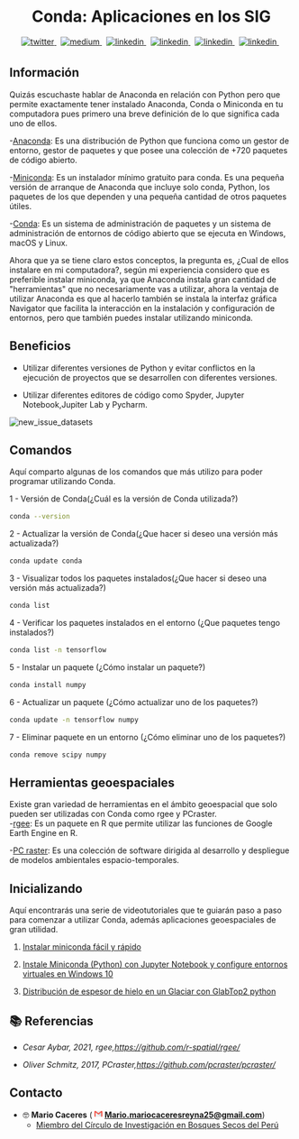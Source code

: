 <h1 align="center"><strong>Conda: Aplicaciones en los SIG</strong></h1>

<table align="center">
 <p align="center">
<a href="https://twitter.com/Mario251997" target="_blank">
<img src=https://img.shields.io/badge/twitter-%2300acee.svg?&style=for-the-badge&logo=twitter&logoColor=white alt=twitter style="margin-bottom: 5px;" />
</a> &nbsp;

<a href="https://www.facebook.com/mariocaceres25" target="_blank">
<img src=https://img.shields.io/badge/Facebook-1877F2?style=for-the-badge&logo=facebook&logoColor=white alt=medium style="margin-bottom: 5px;" />
</a> &nbsp;

<a href="https://www.linkedin.com/in/mariocaceres25/" target="_blank">
<img src=https://img.shields.io/badge/linkedin-%231E77B5.svg?&style=for-the-badge&logo=linkedin&logoColor=white alt=linkedin style="margin-bottom: 5px;" />
</a> &nbsp;

<a href="mailto:mariocaceresreyna25@gmail.com" target="_blank">
<img src=https://img.shields.io/badge/Gmail-D14836?style=for-the-badge&logo=gmail&logoColor=white   alt=linkedin style="margin-bottom: 5px;" />
</a> &nbsp;  

<a href="https://github.com/mario199745/An-lise-de-Dados-em-Linguagem-R/stargazers" target="_blank">
<img src=https://img.shields.io/github/stars/ambarja/WebMapping-Taller?style=for-the-badge   alt=linkedin style="margin-bottom: 5px;" />
</a> &nbsp;  

<a href="https://github.com/mario199745/An-lise-de-Dados-em-Linguagem-R/fork?" target="_blank">
<img src=https://img.shields.io/github/forks/ambarja/WebMapping-Taller?style=for-the-badge   alt=linkedin style="margin-bottom: 5px;" />
</a> &nbsp; 



 ## **Información**
  Quizás escuchaste hablar de Anaconda en relación con Python pero que permite exactamente tener instalado Anaconda, Conda o Miniconda en tu computadora 
  pues primero una breve definición de lo que significa cada uno de ellos. 

  -<a href="https://www.anaconda.com/products/distribution">Anaconda</a>: Es una distribución de Python que funciona como un gestor de entorno, gestor de paquetes y que posee una colección de +720 paquetes de código abierto.

  -<a href="https://docs.conda.io/en/latest/miniconda.html">Miniconda</a>: Es un instalador mínimo gratuito para conda. Es una pequeña versión de arranque de Anaconda que incluye solo conda, Python, los paquetes de los que dependen y una pequeña cantidad de otros paquetes útiles.

  -<a href="https://docs.conda.io/projects/conda/en/latest/">Conda</a>: Es un sistema de administración de paquetes y un sistema de administración de entornos de código abierto que se ejecuta en Windows, macOS y Linux.

  Ahora que ya se tiene claro estos conceptos, la pregunta es, ¿Cual de ellos instalare en mi computadora?, según mi experiencia considero que es preferible 
  instalar miniconda, ya que Anaconda instala gran cantidad de "herramientas" que no necesariamente vas a utilizar, ahora la ventaja de utilizar 
  Anaconda es que al hacerlo también se instala la interfaz gráfica Navigator que facilita la interacción en la instalación y configuración de entornos, pero 
  que también puedes instalar utilizando miniconda. 

## **Beneficios**
 - Utilizar diferentes versiones de Python y evitar conflictos en la ejecución  de proyectos que se desarrollen con diferentes versiones. 

 - Utilizar diferentes editores de código como Spyder, Jupyter Notebook,Jupiter Lab y Pycharm.  

![new_issue_datasets](https://user-images.githubusercontent.com/55163339/166525194-86233cbc-1175-4d7c-9c55-c4b0807aab4c.png)


## **Comandos**

 Aquí comparto algunas de los comandos que más utilizo para poder programar utilizando Conda.

1 - Versión de Conda(¿Cuál es la versión de Conda utilizada?)
```bash
conda --version
```
2 - Actualizar la versión de Conda(¿Que hacer si deseo una versión más actualizada?)
```bash
conda update conda
```
3 - Visualizar todos los paquetes instalados(¿Que hacer si deseo una versión más actualizada?)
```bash
conda list
```
4 - Verificar los paquetes instalados en el entorno (¿Que paquetes tengo instalados?)
```bash
conda list -n tensorflow
```
5 - Instalar un paquete (¿Cómo instalar un paquete?)
```bash
conda install numpy
```
6 - Actualizar un paquete (¿Cómo actualizar uno de los paquetes?)
```bash
conda update -n tensorflow numpy
```
7 - Eliminar paquete en un entorno (¿Cómo eliminar uno de los paquetes?)
```bash
conda remove scipy numpy
```
 ## **Herramientas geoespaciales**

  Existe gran variedad de herramientas en el ámbito geoespacial que solo pueden ser utilizadas con Conda como rgee y PCraster.  
  -<a href="https://www.youtube.com/watch?v=SHXuIpjU3YE&ab_channel=ISPRSSC">rgee</a>: Es un paquete en R que permite utilizar las funciones de Google Earth Engine en R. 

  -<a href="https://www.youtube.com/watch?v=IMwn53z9uWQ&list=PLeuKJkIxCDj0INszvbLWZziYIT3nCsFeo&index=11&ab_channel=HansvanderKwast">PC raster</a>: Es una colección de software dirigida al desarrollo y despliegue de modelos ambientales espacio-temporales. 

 ## **Inicializando**

  Aquí encontrarás una serie de videotutoriales que te guiarán paso a paso para comenzar a utilizar Conda, además aplicaciones geoespaciales de gran utilidad. 

  1. <a href="https://www.youtube.com/watch?v=LA2198lSnCY&ab_channel=BIOPARSEC">Instalar miniconda fácil y rápido</a>

  2. <a href="https://www.youtube.com/watch?v=XCvgyvBFjyM&ab_channel=CodingIsFun">Instale Miniconda (Python) con Jupyter Notebook y configure entornos virtuales en Windows 10</a>

  3. <a href="https://www.youtube.com/watch?v=14rqwp7ZqwQ&ab_channel=PercyESCOBARSOTO">Distribución de espesor de hielo en un Glaciar con GlabTop2 python</a>

## 📚 **Referencias**

- _Cesar Aybar, 2021, rgee,<https://github.com/r-spatial/rgee/>_

- _Oliver Schmitz, 2017, PCraster,<https://github.com/pcraster/pcraster/>_  


## **Contacto**

* 🤓 **Mario Caceres** ( <img src="https://raw.githubusercontent.com/ambarja/Buenas-practicas-con-QGIS/main/img/email.png" height=14> <b>Mario.mariocaceresreyna25@gmail.com</b>)
  - [Miembro del Círculo de Investigación en Bosques Secos del Perú](https://www.facebook.com/CIBOSEC)






